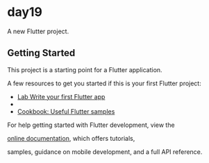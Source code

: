 # day19

A new Flutter project.

## Getting Started

This project is a starting point for a Flutter application.

A few resources to get you started if this is your first Flutter project:

- [Lab Write your first Flutter app](https://docs.flutter.dev/get-started/codelab)
- 
- [Cookbook: Useful Flutter samples](https://docs.flutter.dev/cookbook)

For help getting started with Flutter development, view the

[online documentation](https://docs.flutter.dev/), which offers tutorials,

samples, guidance on mobile development, and a full API reference.



